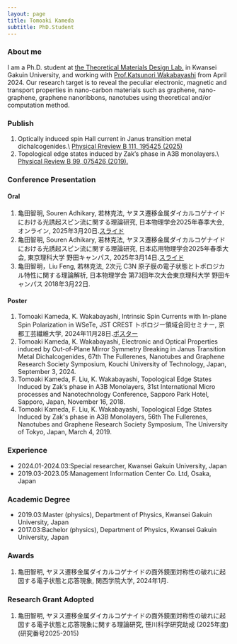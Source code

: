 ```yaml
---
layout: page
title: Tomoaki Kameda
subtitle: PhD.Student
---
```

### About me
I am a Ph.D. student at [the Theoretical Materials Design Lab.](https://www.kg-nanotech.jp/tmd/) in Kwansei Gakuin University, and working with [Prof.Katsunori Wakabayashi](https://www.kg-nanotech.jp/tmd/en/professor/) from April 2024. Our research target is to reveal the peculiar electronic, magnetic and transport properties in nano-carbon materials such as graphene, nano-graphene, graphene nanoribbons, nanotubes using theoretical and/or computation method.

### Publish
1. Optically induced spin Hall current in Janus transition metal dichalcogenides.\\
[Physical Rreview B 111, 195425 (2025)](https://doi.org/10.1103/PhysRevB.111.195425)
1. Topological edge states induced by Zak’s phase in A3B monolayers.\\
[Physical Review B 99, 075426 (2019).](https://doi.org/10.1103/PhysRevB.99.075426)

### Conference Presentation
#### Oral
1. 亀田智明, Souren Adhikary, 若林克法, ヤヌス遷移金属ダイカルコゲナイドにおける光誘起スピン流に関する理論研究, 日本物理学会2025年春季大会, オンライン, 2025年3月20日.[スライド](TomoakiKameda.github.io/assets/index/202503_JPS_kameda.pdf)
1. 亀田智明, Souren Adhikary, 若林克法, ヤヌス遷移金属ダイカルコゲナイドにおける光誘起スピン流に関する理論研究, 日本応用物理学会2025年春季大会, 東京理科大学 野田キャンパス, 2025年3月14日.[スライド](TomoakiKameda.github.io/assets/index/202503_JSAP_kameda.pdf)
1. 亀田智明，Liu Feng, 若林克法, 2次元 C3N 原子膜の電子状態とトポロジカル特性に関する理論解析, 日本物理学会 第73回年次大会東京理科大学 野田キャンパス 2018年3月22日.

#### Poster
1. Tomoaki Kameda, K. Wakabayashi, Intrinsic Spin Currents with In-plane Spin Polarization in WSeTe, JST CREST トポロジー領域合同セミナー, 京都工芸繊維大学, 2024年11月28日.[ポスター](TomoakiKameda.github.io/assets/index/202409_FNTG67_kameda.pdf)
1. Tomoaki Kameda, K. Wakabayashi, Electronic and Optical Properties induced by Out-of-Plane Mirror Symmetry Breaking in Janus Transition Metal Dichalcogenides, 67th The Fullerenes, Nanotubes and Graphene Research Society Symposium, Kouchi University of Technology, Japan, September 3, 2024.
1. Tomoaki Kameda, F. Liu, K. Wakabayashi, Topological Edge States Induced by Zak’s phase in A3B Monolayers, 31st International Micro processes and Nanotechnology Conference, Sapporo Park Hotel, Sapporo, Japan, November 16, 2018.
1. Tomoaki Kameda, F. Liu, K. Wakabayashi, Topological Edge States Induced by Zak's phase in A3B Monolayers, 56th The Fullerenes, Nanotubes and Graphene Research Society Symposium, The University of Tokyo, Japan, March 4, 2019.

### Experience
- 2024.01-2024.03:Special researcher, Kwansei Gakuin University, Japan
- 2019.03-2023.05:Management Information Center Co. Ltd, Osaka, Japan

### Academic Degree
- 2019.03:Master (physics), Department of Physics, Kwansei Gakuin University, Japan
- 2017.03:Bachelor (physics), Department of Physics, Kwansei Gakuin University, Japan

### Awards
1. 亀田智明, ヤヌス遷移金属ダイカルコゲナイドの面外鏡面対称性の破れに起因する電子状態と応答現象, 関西学院大学, 2024年1月.

### Research Grant Adopted
1. 亀田智明, ヤヌス遷移金属ダイカルコゲナイドの面外鏡面対称性の破れに起因する電子状態と応答現象に関する理論研究, 笹川科学研究助成 (2025年度)(研究番号2025-2015)
